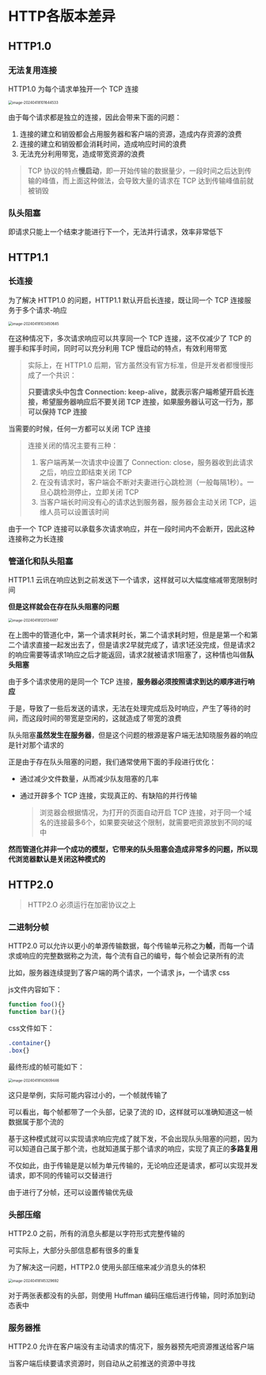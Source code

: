 # HTTP各版本差异

## HTTP1.0

### 无法复用连接

HTTP1.0 为每个请求单独开一个 TCP 连接

<img src="http://cos.coderjc.cn/blog/image-20240418101644533.png" alt="image-20240418101644533" style="zoom:50%;" />

由于每个请求都是独立的连接，因此会带来下面的问题：

1. 连接的建立和销毁都会占用服务器和客户端的资源，造成内存资源的浪费
2. 连接的建立和销毁都会消耗时间，造成响应时间的浪费
3. 无法充分利用带宽，造成带宽资源的浪费

> TCP 协议的特点**慢启动**，即一开始传输的数据量少，一段时间之后达到传输的峰值，而上面这种做法，会导致大量的请求在 TCP 达到传输峰值前就被销毁

### 队头阻塞

即请求只能上一个结束才能进行下一个，无法并行请求，效率非常低下

## HTTP1.1

### 长连接

为了解决 HTTP1.0 的问题，HTTP1.1 默认开启长连接，既让同一个 TCP 连接服务于多个请求-响应

<img src="http://cos.coderjc.cn/blog/image-20240418103450645.png" alt="image-20240418103450645" style="zoom:50%;" />

在这种情况下，多次请求响应可以共享同一个 TCP 连接，这不仅减少了 TCP 的握手和挥手时间，同时可以充分利用 TCP 慢启动的特点，有效利用带宽

> 实际上，在 HTTP1.0 后期，官方虽然没有官方标准，但是开发者都慢慢形成了一个共识：
>
> **只要请求头中包含 Connection: keep-alive，就表示客户端希望开启长连接，希望服务器响应后不要关闭 TCP 连接，如果服务器认可这一行为，那可以保持 TCP 连接**

当需要的时候，任何一方都可以关闭 TCP 连接

> 连接关闭的情况主要有三种：
>
> 1. 客户端再某一次请求中设置了 Connection: close，服务器收到此请求之后，响应立即结束关闭 TCP
> 2. 在没有请求时，客户端会不断对夫妻进行心跳检测（一般每隔1秒）。一旦心跳检测停止，立即关闭 TCP
> 3. 当客户端长时间没有心的请求达到服务器，服务器会主动关闭 TCP，运维人员可以设置该时间

由于一个 TCP 连接可以承载多次请求响应，并在一段时间内不会断开，因此这种连接称之为长连接

### 管道化和队头阻塞

HTTP1.1 云讯在响应达到之前发送下一个请求，这样就可以大幅度缩减带宽限制时间

**但是这样就会在存在队头阻塞的问题**

<img src="http://cos.coderjc.cn/blog/image-20240418120134487.png" alt="image-20240418120134487" style="zoom:50%;" />

在上图中的管道化中，第一个请求耗时长，第二个请求耗时短，但是是第一个和第二个请求直接一起发出去了，但是请求2早就完成了，请求1还没完成，但是请求2的响应需要等请求1响应之后才能返回，请求2就被请求1阻塞了，这种情也叫做**队头阻塞**

由于多个请求使用的是同一个 TCP 连接，**服务器必须按照请求到达的顺序进行响应**

于是，导致了一些后发送的请求，无法在处理完成后及时响应，产生了等待的时间，而这段时间的带宽是空闲的，这就造成了带宽的浪费

队头阻塞**虽然发生在服务器**，但是这个问题的根源是客户端无法知晓服务器的响应是针对那个请求的

正是由于存在队头阻塞的问题，我们通常使用下面的手段进行优化：

- 通过减少文件数量，从而减少队友阻塞的几率

- 通过开辟多个 TCP 连接，实现真正的、有缺陷的并行传输

  > 浏览器会根据情况，为打开的页面自动开启 TCP 连接，对于同一个域名的连接最多6个，如果要突破这个限制，就需要吧资源放到不同的域中

**然而管道化并非一个成功的模型，它带来的队头阻塞会造成非常多的问题，所以现代浏览器默认是关闭这种模式的**

## HTTP2.0

> HTTP2.O 必须运行在加密协议之上

### 二进制分帧

HTTP2.0 可以允许以更小的单源传输数据，每个传输单元称之为**帧**，而每一个请求或响应的完整数据称之为流，每个流有自己的编号，每个帧会记录所有的流

比如，服务器连续提到了客户端的两个请求，一个请求 js，一个请求 css

js文件内容如下：

~~~js
function foo(){}
function bar(){}
~~~

css文件如下：

~~~css
.container{}
.box{}
~~~

最终形成的帧可能如下：

<img src="http://cos.coderjc.cn/blog/image-20240418142609446.png" alt="image-20240418142609446" style="zoom:50%;" />

这只是举例，实际可能内容过小的，一个帧就传输了

可以看出，每个帧都带了一个头部，记录了流的 ID，这样就可以准确知道这一帧数据属于那个流的

基于这种模式就可以实现请求响应完成了就下发，不会出现队头阻塞的问题，因为可以知道自己属于那个流，也就知道属于那个请求的响应，实现了真正的**多路复用**

不仅如此，由于传输是是以帧为单元传输的，无论响应还是请求，都可以实现并发请求，即不同的传输可以交替进行

由于进行了分帧，还可以设置传输优先级

### 头部压缩

HTTP2.0 之前，所有的消息头都是以字符形式完整传输的

可实际上，大部分头部信息都有很多的重复

为了解决这一问题，HTTP2.0 使用头部压缩来减少消息头的体积

<img src="http://cos.coderjc.cn/blog/image-20240418145329692.png" alt="image-20240418145329692" style="zoom:50%;" />

对于两张表都没有的头部，则使用 Huffman 编码压缩后进行传输，同时添加到动态表中

### 服务器推

HTTP2.0 允许在客户端没有主动请求的情况下，服务器预先吧资源推送给客户端

当客户端后续要请求资源时，则自动从之前推送的资源中寻找

